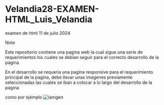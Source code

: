 # Velandia28-EXAMEN-HTML_Luis_Velandia
  examen de html 11 de julio 2024
>[!NOTE]
> Este repositorio contiene una pagina web la cual sigue una serie de requerimientos los cuales se debian seguir para el correcto desarrollo de la pagina

En el desarrollo se requeria una pagina responsive para el requerimiento principal de la pagina, debe llevar unas imagenes previamente seleccionadas las cuales se iban a colocar a lo largo del desarrollo de la pagina

como por ejemplo 
![iamgen](./img-20240711T163033Z-001/img/comida1.png)
